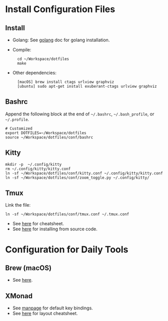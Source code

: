 # Install Configuration Files

## Install

- Golang: See [golang](doc/golang.md#install) doc for golang installation.
- Compile:

        cd ~/Workspace/dotfiles
        make

- Other dependencies:

        [macOS] brew install ctags urlview graphviz
        [ubuntu] sudo apt-get install exuberant-ctags urlview graphviz

## Bashrc

Append the following block at the end of `~/.bashrc`, `~/.bash_profile`, or
`~/.profile`.

    # Customized
    export DOTFILES=~/Workspace/dotfiles
    source ~/Workspace/dotfiles/conf/bashrc

## Kitty

    mkdir -p  ~/.config/kitty
    rm ~/.config/kitty/kitty.conf
    ln -sf ~/Workspace/dotfiles/conf/kitty.conf ~/.config/kitty/kitty.conf
    ln -sf ~/Workspace/dotfiles/conf/zoom_toggle.py ~/.config/kitty/

## Tmux

Link the file:

    ln -sf ~/Workspace/dotfiles/conf/tmux.conf ~/.tmux.conf

- See [here](doc/tmux.md#tmux-cheatsheet) for cheatsheet.
- See [here](doc/tmux.md#install) for installing from source code.

# Configuration for Daily Tools

## Brew (macOS)

- See [here](doc/brew.md).

## XMonad

- See [manpage](https://xmonad.org/manpage.html) for default key bindings.
- See [here](doc/xmonad_cheatsheet.md) for layout cheatsheet.


